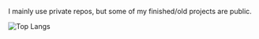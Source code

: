 I mainly use private repos, but some of my finished/old projects are public.

![Top Langs](https://github-readme-stats.vercel.app/api/top-langs/?username=7axp07&layout=compact)
